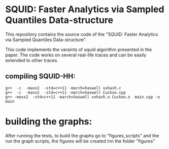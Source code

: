 # SQUID: Faster Analytics via Sampled Quantiles Data-structure

This repository contains the source code of the "SQUID: Faster Analytics via Sampled Quantiles Data-structure".

This code implements the varaints of squid algorithm presented in the paper. The code works on several real-life traces and can be easily extended to other traces.

## compiling SQUID-HH:
    
    g++  -c  -mavx2  -std=c++11 -march=haswell xxhash.c
    g++  -c  -mavx2  -std=c++11 -march=haswell Cuckoo.cpp
    g++ -mavx2  -std=c++11 -march=haswell xxhash.o Cuckoo.o  main.cpp -o main
    
    
# building the graphs:
After running the tests, to build the graphs go to "figures_scripts" and the run the graph scripts, the figures will be created inn the folder "figures"
 
 
